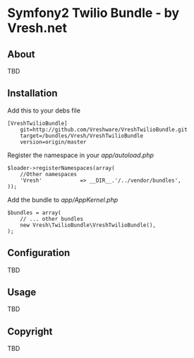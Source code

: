 Symfony2 Twilio Bundle - by Vresh.net
=====================================


About
-----

TBD

Installation
------------

Add this to your debs file

	[VreshTwilioBundle]
		git=http://github.com/Vreshware/VreshTwilioBundle.git
		target=/bundles/Vresh/VreshTwilioBundle
		version=origin/master

Register the namespace in your *app/autoload.php*

	$loader->registerNamespaces(array(
		//Other namespaces
		'Vresh'            => __DIR__.'/../vendor/bundles',
	));


Add the bundle to *app/AppKernel.php*

	$bundles = array(
		// ... other bundles
		new Vresh\TwilioBundle\VreshTwilioBundle(),
	);


Configuration
-------------

TBD

Usage
-----

TBD


Copyright
---------

TBD
